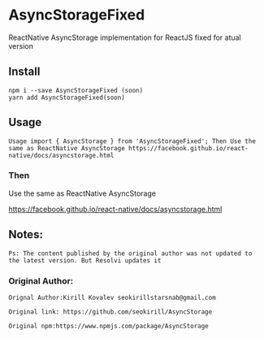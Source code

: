 # AsyncStorageFixed
ReactNative AsyncStorage implementation for ReactJS fixed for atual version


## Install
```
npm i --save AsyncStorageFixed (soon)
yarn add AsyncStorageFixed(soon)
```

## Usage
```
Usage import { AsyncStorage } from 'AsyncStorageFixed'; Then Use the same as ReactNative AsyncStorage https://facebook.github.io/react-native/docs/asyncstorage.html
````
### Then
Use the same as ReactNative AsyncStorage

https://facebook.github.io/react-native/docs/asyncstorage.html


## Notes:
```
Ps: The content published by the original author was not updated to the latest version. But Resolvi updates it

 ```
### Original Author:
```
Orignal Author:Kirill Kovalev seokirillstarsnab@gmail.com

Original link: https://github.com/seokirill/AsyncStorage

Original npm:https://www.npmjs.com/package/AsyncStorage
```
